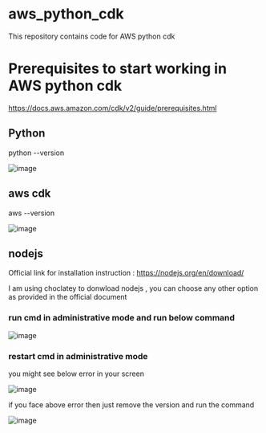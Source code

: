 # aws_python_cdk
This repository contains code for AWS python cdk

# Prerequisites to start working in AWS python cdk

https://docs.aws.amazon.com/cdk/v2/guide/prerequisites.html

## Python

python --version

![image](https://github.com/user-attachments/assets/c59650dc-dc45-47c4-a5a1-6b830fb4f636)


## aws cdk

aws --version

![image](https://github.com/user-attachments/assets/735ee05a-f729-4494-abdc-67b88a83e836)


## nodejs

Official link for installation instruction : https://nodejs.org/en/download/

I am using choclatey to donwload nodejs , you can choose any other option as provided in the official document 

### run cmd in administrative mode and run below command 

![image](https://github.com/user-attachments/assets/d8ea789c-d3e7-449d-a6dd-6c5e25b99e7a)

### restart cmd in administrative mode

  you might see below error in your screen 

  ![image](https://github.com/user-attachments/assets/bdb95975-7e07-405e-ad47-d8e07a7254c5)

  if you face above error then just remove the version and run the command

  ![image](https://github.com/user-attachments/assets/223160d3-fbfc-4406-8fd2-360f449f07b6)



